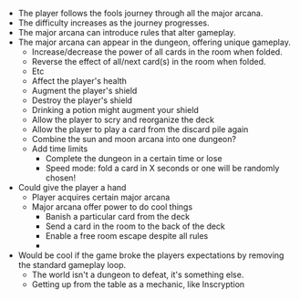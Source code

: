 - The player follows the fools journey through all the major arcana.
- The difficulty increases as the journey progresses.
- The major arcana can introduce rules that alter gameplay.
- The major arcana can appear in the dungeon, offering unique gameplay.
  - Increase/decrease the power of all cards in the room when folded.
  - Reverse the effect of all/next card(s) in the room when folded.
  - Etc
  - Affect the player's health
  - Augment the player's shield
  - Destroy the player's shield
  - Drinking a potion might augment your shield
  - Allow the player to scry and reorganize the deck
  - Allow the player to play a card from the discard pile again
  - Combine the sun and moon arcana into one dungeon?
  - Add time limits
    - Complete the dungeon in a certain time or lose
    - Speed mode: fold a card in X seconds or one will be randomly chosen!
- Could give the player a hand
  - Player acquires certain major arcana
  - Major arcana offer power to do cool things
    - Banish a particular card from the deck
    - Send a card in the room to the back of the deck
    - Enable a free room escape despite all rules
    -
- Would be cool if the game broke the players expectations by removing the standard gameplay loop.
  - The world isn't a dungeon to defeat, it's something else.
  - Getting up from the table as a mechanic, like Inscryption
